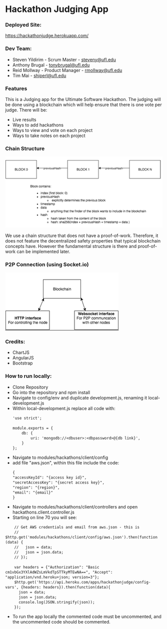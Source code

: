 # Hackathon Judging App

### Deployed Site:
https://hackathonjudge.herokuapp.com/

### Dev Team:
+ Steven Yildirim - Scrum Master - steveny@ufl.edu
+ Anthony Brugal - tonybrugal@ufl.edu
+ Reid Mollway - Product Manager - rmollway@ufl.edu
+ Tim Mai - shiperl@ufl.edu

### Features
This is a Judging app for the Ultimate Software Hackathon.
The judging will be done using a blockchain which will help ensure that there
is one vote per judge.
There will be:
+ Live results
+ Ways to add hackathons
+ Ways to view and vote on each project
+ Ways to take notes on each project

### Chain Structure
![Alt text](/public/chainstructure.png?raw=true)

We use a chain structure that does not have a proof-of-work. Therefore, it does not feature the decentralized safety 
properties that typical blockchain concepts have. However the fundamental structure is there and proof-of-work can 
be implemented later.

### P2P Connection (using Socket.io)
![alt text](/public/portstructure.png?raw=true)

### Credits:
+ ChartJS
+ AngularJS
+ Bootstrap

### How to run locally:
+ Clone Repository
+ Go into the repository and npm install
+ Navigate to config/env and duplicate development.js, renaming it local-development.js
+ Within local-development.js replace all code with:
	```
	'use strict';

	module.exports = {
		db: {
			uri: 'mongodb://<dbuser>:<dbpassword>@{db link}',
		}
	};
	```
+ Navigate to modules/hackathons/client/config
+ add file "aws.json", within this file include the code:
	```
	{ 
    "accessKeyId": "{access key id}", 
    "secretAccessKey": "{secret access key}", 
    "region": "{region}",
    "email": "{email}"
	}
	```
+ Navigate to modules/hackathons/client/controllers and open hackathons.client.controller.js
+ Starting on line 70 you will see:
```
    // Get AWS credentials and email from aws.json - this is 
    // $http.get('modules/hackathons/client/config/aws.json').then(function (data) {
    //   json = data;
    //   json = json.data;
    // });

    var headers = {"Authorization": "Basic cm1vbGx3YXlAdWZsLmVkdTpSTTkyMTEwNA==", "Accept": "application/vnd.heroku+json; version=3"};
    $http.get('https://api.heroku.com/apps/hackathonjudge/config-vars', {headers: headers}).then(function(data){
      json = data;
      json = json.data;
      console.log(JSON.stringify(json));
    });
```
+ To run the app locally the commented code must be uncommented, and the uncommented code should be commented.

